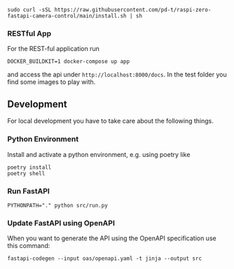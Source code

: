 # 
```
sudo curl -sSL https://raw.githubusercontent.com/pd-t/raspi-zero-fastapi-camera-control/main/install.sh | sh
```

### RESTful App

For the REST-ful application run 

```
DOCKER_BUILDKIT=1 docker-compose up app
```

and access the api under `http://localhost:8000/docs`. In the test folder 
you find some images to play with.


## Development

For local development you have to take care about the following things.

### Python Environment
Install and activate a python environment, e.g. using poetry like

```
poetry install
poetry shell
```

### Run FastAPI

```
PYTHONPATH="." python src/run.py
```

### Update FastAPI using OpenAPI
When you want to generate the API using the OpenAPI specification use this 
command:

```
fastapi-codegen --input oas/openapi.yaml -t jinja --output src
```

